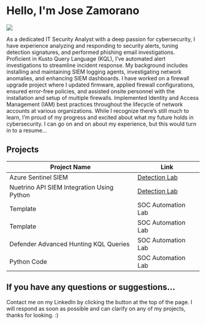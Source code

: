 # Hello, I'm Jose Zamorano
<a href="https://www.linkedin.com/in/jose-zamorano123/"><img src="https://img.shields.io/badge/-LinkedIn-0072b1?&style=for-the-badge&logo=linkedin&logoColor=white" /></a>

As a dedicated IT Security Analyst with a deep passion for cybersecurity, I have experience analyzing and responding to security alerts, tuning detection signatures, and performed phishing email investigations. Proficient in Kusto Query Language (KQL), I’ve automated alert investigations to streamline incident response. My background includes installing and maintaining SIEM logging agents, investigating network anomalies, and enhancing SIEM dashboards. I have worked on a firewall upgrade project where I updated firmware, applied firewall configurations, ensured error-free policies, and assisted onsite personnel with the installation and setup of multiple firewalls. Implemented Identity and Access Management (IAM) best practices throughout the lifecycle of network accounts at various organizations. While I recognize there’s still much to learn, I’m proud of my progress and excited about what my future holds in cybersecurity. I can go on and on about my experience, but this would turn in to a resume...

## Projects

| Project Name                                  | Link         |
|-----------------------------------------------|----------------------------|
| Azure Sentinel SIEM          | <a href="https://github.com/josezamoranogit/Azure-Honeypot-Lab">Detection Lab</a>|
| Nuetrino API SIEM Integration Using Python  | <a href="https://google.com">Detection Lab</a>|
| Template       | SOC Automation Lab|
| Template    | SOC Automation Lab|
| Defender Advanced Hunting KQL Queries | SOC Automation Lab|
| Python Code | SOC Automation Lab|

## If you have any questions or suggestions...

Contact me on my LinkedIn by clicking the button at the top of the page. I will respond as soon as possible and can clarify on any of my projects, thanks for looking. :)
